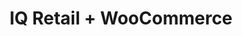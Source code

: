---
title: "IQ Retail + WooCommerce"
seoTitle: "IQ Retail WooCommerce Integration"
seoDescription: "Integrate IQ Retail and WooCommerce, and you'll be able to streamline your workflow, simplify the ordering process and save time - and money. Find out more about how a IQ Retail WooCommerce Integration can help your business."
lead: "Let Stock2Shop send product updates from IQ Retail to WooCommerce, as well as automatically raise online orders directly into your ERP and instruct your warehouse to fulfill the order. Here’s how we can help you streamline your workflow."
type: "source-channel"
source: "iq-retail"
channel: "woocommerce"
image: "/images/sap-shopify.png"
imageAlt: woocommerce logo
tags: []
aliases:
    - /integrations/iq-retail-woocommerce-integration/
---